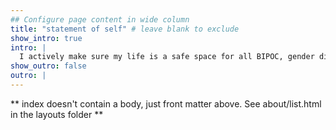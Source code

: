 ```yaml
---
## Configure page content in wide column
title: "statement of self" # leave blank to exclude
show_intro: true
intro: |
  I actively make sure my life is a safe space for all BIPOC, gender diverse, neurodivergent, queer folks which means my website is too <3 There will be no tolerance to threats of any level to the safety of this space.
show_outro: false
outro: |
---
```


** index doesn't contain a body, just front matter above.
See about/list.html in the layouts folder **
